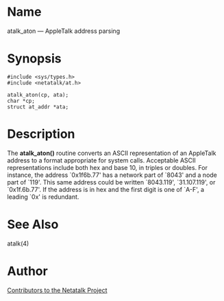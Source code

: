 # Name

atalk_aton — AppleTalk address parsing

# Synopsis

    #include <sys/types.h>
    #include <netatalk/at.h>

    atalk_aton(cp, ata);
    char *cp;
    struct at_addr *ata;

# Description

The **atalk_aton()** routine converts an ASCII representation of an
AppleTalk address to a format appropriate for system calls. Acceptable
ASCII representations include both hex and base 10, in triples or
doubles. For instance, the address \`0x1f6b.77' has a network part of
\`8043' and a node part of \`119'. This same address could be written
\`8043.119', \`31.107.119', or \`0x1f.6b.77'. If the address is in hex
and the first digit is one of \`A-F', a leading \`0x' is redundant.

# See Also

atalk(4)

# Author

[Contributors to the Netatalk Project](https://netatalk.io/contributors)
